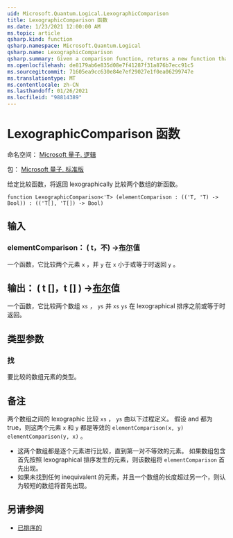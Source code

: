 ```yaml
---
uid: Microsoft.Quantum.Logical.LexographicComparison
title: LexographicComparison 函数
ms.date: 1/23/2021 12:00:00 AM
ms.topic: article
qsharp.kind: function
qsharp.namespace: Microsoft.Quantum.Logical
qsharp.name: LexographicComparison
qsharp.summary: Given a comparison function, returns a new function that lexographically compares two arrays.
ms.openlocfilehash: de8179ab6e835d08e7f41287f31a876b7ecc91c5
ms.sourcegitcommit: 71605ea9cc630e84e7ef29027e1f0ea06299747e
ms.translationtype: MT
ms.contentlocale: zh-CN
ms.lasthandoff: 01/26/2021
ms.locfileid: "98814389"
---
```

# <a name="lexographiccomparison-function"></a>LexographicComparison 函数

命名空间： [Microsoft 量子. 逻辑](xref:Microsoft.Quantum.Logical)

包： [Microsoft 量子. 标准版](https://nuget.org/packages/Microsoft.Quantum.Standard)


给定比较函数，将返回 lexographically 比较两个数组的新函数。

```qsharp
function LexographicComparison<'T> (elementComparison : (('T, 'T) -> Bool)) : (('T[], 'T[]) -> Bool)
```


## <a name="input"></a>输入

### <a name="elementcomparison--tt---bool"></a>elementComparison： ( t，不) ->[布尔](xref:microsoft.quantum.lang-ref.bool)值

一个函数，它比较两个元素 `x` ，并 `y` 在 `x` 小于或等于时返回 `y` 。



## <a name="output--tt---bool"></a>输出： ( t []，t [] ) ->[布尔](xref:microsoft.quantum.lang-ref.bool)值

一个函数，它比较两个数组 `xs` ， `ys` 并 `xs` `ys` 在 lexographical 排序之前或等于时返回。

## <a name="type-parameters"></a>类型参数

### <a name="t"></a>找

要比较的数组元素的类型。

## <a name="remarks"></a>备注

两个数组之间的 lexographic 比较 `xs` ， `ys` 由以下过程定义。 假设 and 都为 true，则这两个元素 `x` 和 `y` 都是等效的 `elementComparison(x, y)` `elementComparison(y, x)` 。

- 这两个数组都是逐个元素进行比较，直到第一对不等效的元素。 如果数组包含首先按照 lexographical 排序发生的元素，则该数组将 `elementComparison` 首先出现。
- 如果未找到任何 inequivalent 的元素，并且一个数组的长度超过另一个，则认为较短的数组将首先出现。

## <a name="see-also"></a>另请参阅

- [已排序的](xref:Microsoft.Quantum.Arrays.Sorted)